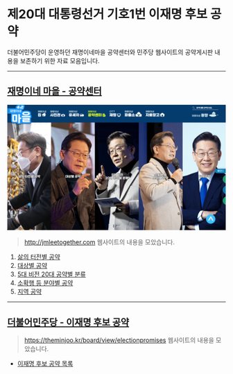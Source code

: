 # 제20대 대통령선거 기호1번 이재명 후보 공약

더불어민주당이 운영하던 재명이네마을 공약센터와 민주당 웹사이트의 공약게시판 내용을 보존하기 위한 자료 모음입니다.

---

## [재명이네 마을 - 공약센터](./jmleetogether/000.md)

![재명이네 마을 - 공약센터 이미지](./jmleetogether/jmleetogether.png)

> http://jmleetogether.com 웹사이트의 내용을 모았습니다.

1. [삶의 터전별 공약](./jmleetogether/001/001.md)
2. [대상별 공약](./jmleetogether/002/002.md)
3. [5대 비전 20대 공약별 분류](./jmleetogether/003/003.md)
4. [소확행 등 분야별 공약](./jmleetogether/004/004.md)
5. [지역 공약](./jmleetogether/005/005.md)

---

## [더불어민주당 - 이재명 후보 공약](./theminjoo_board/000.md)

> https://theminjoo.kr/board/view/electionpromises 웹사이트의 내용을 모았습니다.

* [이재명 후보 공약 목록](./theminjoo_board/000.md)
